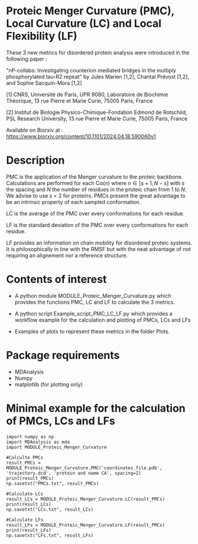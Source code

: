 # Proteic Menger Curvature (PMC), Local Curvature (LC) and Local Flexibility (LF)

These 3 new metrics for disordered protein analysis were introduced in the following paper : 

"nP-collabs: Investigating counterion mediated bridges in the multiply phosphorylated tau-R2 repeat"
by Jules Marien [1,2], Chantal Prévost [1,2], and Sophie Sacquin-Mora [1,2]

[1] CNRS, Université de Paris, UPR 9080, Laboratoire de Biochimie Théorique, 13 rue Pierre et Marie Curie, 75005 Paris, France 

[2] Institut de Biologie Physico-Chimique-Fondation Edmond de Rotschild, PSL Research University, 13 rue Pierre et Marie Curie, 75005 Paris, France

Available on Biorxiv at : https://www.biorxiv.org/content/10.1101/2024.04.18.590060v1

# Description 

PMC is the application of the Menger curvature to the proteic backbone. Calculations are performed for each Cα($n$) where $n \in [s+1,N-s]$ with $s$ the spacing and $N$ the number of residues in the proteic chain from 1 to $N$. We advise to use $s$ = 2 for proteins. PMCs present the great advantage to be an intrinsic property of each sampled conformation.

LC is the average of the PMC over every conformations for each residue.

LF is the standard deviation of the PMC over every conformations for each residue. 

LF provides an information on chain mobility for disordered proteic systems. It is philosophically in line with the RMSF but with the neat advantage of not requiring an alignement nor a reference structure. 


# Contents of interest

- A python module MODULE_Proteic_Menger_Curvature.py which provides the functions PMC, LC and LF to calculate the 3 metrics. 

- A python script Example_script_PMC_LC_LF.py which provides a workflow example for the calculation and plotting of PMCs, LCs and LFs

- Examples of plots to represent these metrics in the folder Plots.


# Package requirements
- MDAnalysis
- Numpy
- matplotlib (for plotting only)

# Minimal example for the calculation of PMCs, LCs and LFs

```
import numpy as np
import MDAnalysis as mda
import MODULE_Proteic_Menger_Curvature

#Calculte PMCs    
result_PMCs = MODULE_Proteic_Menger_Curvature.PMC('coordinates_file.pdb', 'trajectory.dcd', 'protein and name CA', spacing=2)
print(result_PMCs)
np.savetxt("PMCs.txt", result_PMCs)

#Calculate LCs
result_LCs = MODULE_Proteic_Menger_Curvature.LC(result_PMCs)
print(result_LCs)
np.savetxt("LCs.txt", result_LCs)

#Calculate LFs
result_LFs = MODULE_Proteic_Menger_Curvature.LF(result_PMCs)
print(result_LFs)
np.savetxt("LFs.txt", result_LFs)
```

